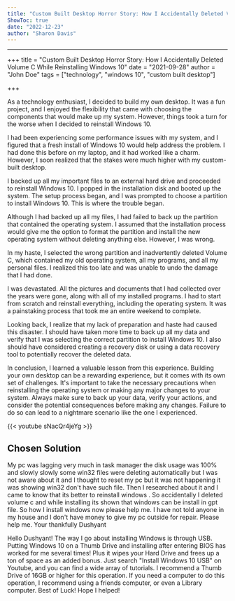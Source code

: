 ```yaml
---
title: "Custom Built Desktop Horror Story: How I Accidentally Deleted Volume C While Reinstalling Windows 10"
ShowToc: true 
date: "2022-12-23"
author: "Sharon Davis"
---
```

*****
+++
title = "Custom Built Desktop Horror Story: How I Accidentally Deleted Volume C While Reinstalling Windows 10"
date = "2021-09-28"
author = "John Doe"
tags = ["technology", "windows 10", "custom built desktop"]

+++

As a technology enthusiast, I decided to build my own desktop. It was a fun project, and I enjoyed the flexibility that came with choosing the components that would make up my system. However, things took a turn for the worse when I decided to reinstall Windows 10.

I had been experiencing some performance issues with my system, and I figured that a fresh install of Windows 10 would help address the problem. I had done this before on my laptop, and it had worked like a charm. However, I soon realized that the stakes were much higher with my custom-built desktop.

I backed up all my important files to an external hard drive and proceeded to reinstall Windows 10. I popped in the installation disk and booted up the system. The setup process began, and I was prompted to choose a partition to install Windows 10. This is where the trouble began.

Although I had backed up all my files, I had failed to back up the partition that contained the operating system. I assumed that the installation process would give me the option to format the partition and install the new operating system without deleting anything else. However, I was wrong.

In my haste, I selected the wrong partition and inadvertently deleted Volume C, which contained my old operating system, all my programs, and all my personal files. I realized this too late and was unable to undo the damage that I had done.

I was devastated. All the pictures and documents that I had collected over the years were gone, along with all of my installed programs. I had to start from scratch and reinstall everything, including the operating system. It was a painstaking process that took me an entire weekend to complete.

Looking back, I realize that my lack of preparation and haste had caused this disaster. I should have taken more time to back up all my data and verify that I was selecting the correct partition to install Windows 10. I also should have considered creating a recovery disk or using a data recovery tool to potentially recover the deleted data.

In conclusion, I learned a valuable lesson from this experience. Building your own desktop can be a rewarding experience, but it comes with its own set of challenges. It's important to take the necessary precautions when reinstalling the operating system or making any major changes to your system. Always make sure to back up your data, verify your actions, and consider the potential consequences before making any changes. Failure to do so can lead to a nightmare scenario like the one I experienced.

{{< youtube sNacQr4jeYg >}} 



## Chosen Solution
 My pc was lagging very much in task manager the disk usage was 100% and slowly slowly some win32 files were deleting automatically but I was not aware about it and I thought to reset my pc but it was not happening it was showing win32 don't have such file.  Then I researched about it and I came to know that its better to reinstall windows . So accidentally I deleted volume c and while installing its shown that windows can be install in gpt file.
So how I install windows now please help me. I have not told anyone in my house and I don't have money to give my pc outside for repair. Please help me.
Your thankfully
Dushyant

 Hello Dushyant!
The way I go about installing Windows is through USB. Putting Windows 10 on a Thumb Drive and installing after entering BIOS has worked for me several times! Plus it wipes your Hard Drive and frees up a ton of space as an added bonus.
Just search "Install Windows 10 USB" on Youtube, and you can find a wide array of tutorials. I recommend a Thumb Drive of 16GB or higher for this operation. If you need a computer to do this operation, I recommend using a friends computer, or even a Library computer.
Best of Luck! Hope I helped!




